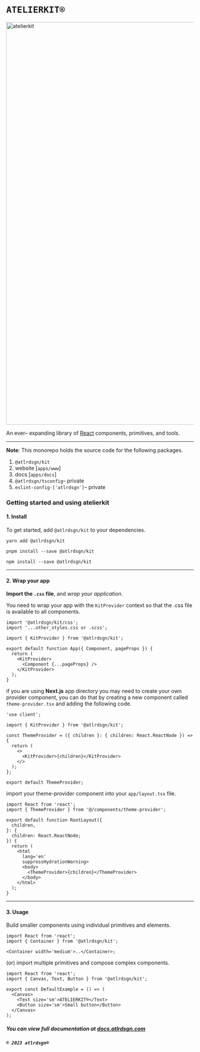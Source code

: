 # `ATELIERKIT®`

<a href="https://docs.atlrdsgn.com">
  <img width="1080" alt="atelierkit" src="https://cdn.atlrdsgn.com/assets/github/atlrdsgn/kit-cover.jpg">
</a>

An ever– expanding library of [React](https://reactjs.org/) components, primitives, and tools.

---

**Note**: This monorepo holds the source code for the following packages.

1. `@atlrdsgn/kit`
2. website [`apps/www`]
3. docs [`apps/docs`]
4. `@atlrdsgn/tsconfig`– private
5. `eslint-config-['atlrdsgn']`– private

### Getting started and using atelierkit

#### 1. **Install**

To get started, add `@atlrdsgn/kit` to your dependencies.

```yarn
yarn add @atlrdsgn/kit
```

```pnpm
pnpm install --save @atlrdsgn/kit
```

```npm
npm install --save @atlrdsgn/kit
```

---

#### 2. **Wrap your app**

**Import the `.css` file**, and _wrap your application_.

You need to wrap your app with the `KitProvider` context so that the .css file is available to all components.

```tsx
import '@atlrdsgn/kit/css';
import '...other_styles.css or .scss';

import { KitProvider } from '@atlrdsgn/kit';

export default function App({ Component, pageProps }) {
  return (
    <KitProvider>
      <Component {...pageProps} />
    </KitProvider>
  );
}
```

if you are using **Next.js** app directory you may need to create your own provider component, you can do that by creating a new component called `theme-provider.tsx` and adding the following code.

```tsx
'use client';

import { KitProvider } from '@atlrdsgn/kit';

const ThemeProvider = ({ children }: { children: React.ReactNode }) => {
  return (
    <>
      <KitProvider>{children}</KitProvider>
    </>
  );
};

export default ThemeProvider;
```

import your theme-provider component into your `app/layout.tsx` file.

```tsx
import React from 'react';
import { ThemeProvider } from '@/components/theme-provider';

export default function RootLayout({
  children,
}: {
  children: React.ReactNode;
}) {
  return (
    <html
      lang='en'
      suppressHydrationWarning>
      <body>
        <ThemeProvider>{children}</ThemeProvider>
      </body>
    </html>
  );
}
```

---

#### 3. **Usage**

Build smaller components using individual primitives and elements.

```tsx
import React from 'react';
import { Container } from '@atlrdsgn/kit';

<Container width='medium'>..</Container>;
```

(or) import multiple primitives and compose complex components.

```tsx
import React from 'react';
import { Canvas, Text, Button } from '@atlrdsgn/kit';

export const DefaultExample = () => (
  <Canvas>
    <Text size='sm'>ATELIERKIT®</Text>
    <Button size='sm'>Small button</Button>
  </Canvas>
);
```

##### You can view full documentation at [docs.atlrdsgn.com](https://docs.atlrdsgn.com)

##### `© 2023 atlrdsgn®`
